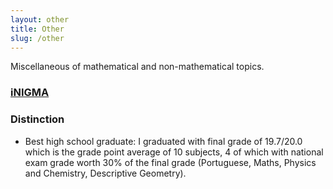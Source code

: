 ```yaml
---
layout: other
title: Other
slug: /other
---
```


Miscellaneous of mathematical and non-mathematical topics.

<h3> <a href="https://www.facebook.com/inigmafcup/">iNIGMA</a> </h3>



<h3> Distinction </h3>

- Best high school graduate: I graduated with final grade of 19.7/20.0 which is the grade point average of 10 subjects, 4 of which with national exam grade worth 30% of the final grade (Portuguese, Maths, Physics and Chemistry, Descriptive Geometry).

<br />
<br />
